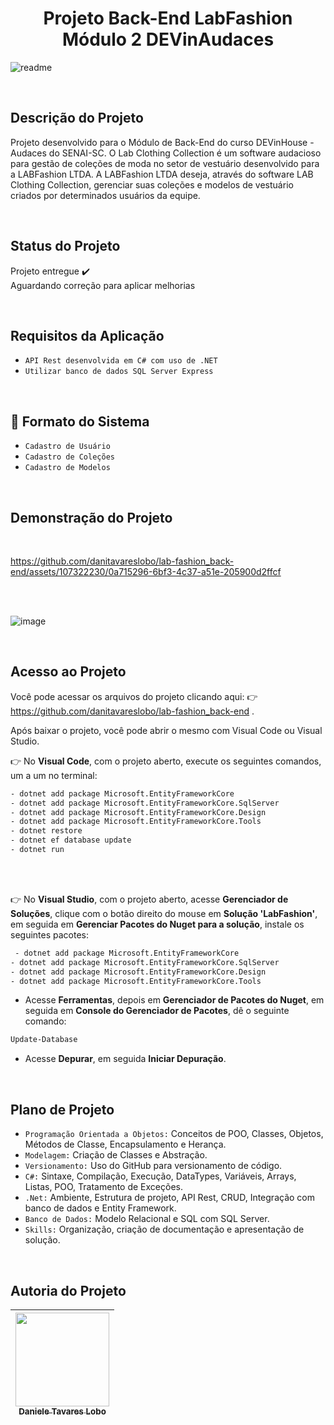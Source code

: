 <h1  align="center"> Projeto Back-End LabFashion Módulo 2 DEVinAudaces </h1>

![readme](https://user-images.githubusercontent.com/107322230/230194144-ebff7e29-73e8-46a1-940d-d5678424d4ca.jpg)

<br>
 
 
## Descrição do Projeto

Projeto desenvolvido para o Módulo de Back-End do curso DEVinHouse - Audaces do SENAI-SC. O Lab Clothing Collection é um software audacioso para gestão de coleções de moda no setor de vestuário desenvolvido para a LABFashion LTDA.
A LABFashion LTDA deseja, através do software LAB Clothing Collection, gerenciar suas coleções e modelos de vestuário criados por determinados usuários da equipe.

<br> 


## Status do Projeto

 Projeto entregue  :heavy_check_mark:
 <br>Aguardando correção para aplicar melhorias

<br>

## Requisitos da Aplicação
- `API Rest desenvolvida em C# com uso de .NET` 
- `Utilizar banco de dados SQL Server Express`
<br>
 
 
## :hammer: Formato do Sistema

- `Cadastro de Usuário`
- `Cadastro de Coleções` 
- `Cadastro de Modelos`

<br>


## Demonstração do Projeto

<br>


https://github.com/danitavareslobo/lab-fashion_back-end/assets/107322230/0a715296-6bf3-4c37-a51e-205900d2ffcf


<br>
<br>

![image](https://github.com/danitavareslobo/lab-fashion_back-end/assets/107322230/7004d86d-6ca1-4706-a01a-22fe0b04a5e2)




<br>


## Acesso ao Projeto

Você pode acessar os arquivos do projeto clicando aqui: :point_right:  https://github.com/danitavareslobo/lab-fashion_back-end . 

Após baixar o projeto, você pode abrir o mesmo com Visual Code ou Visual Studio. 


:point_right: No **Visual Code**, com o projeto aberto, execute os seguintes comandos, um a um no terminal:

```sh
- dotnet add package Microsoft.EntityFrameworkCore
- dotnet add package Microsoft.EntityFrameworkCore.SqlServer
- dotnet add package Microsoft.EntityFrameworkCore.Design
- dotnet add package Microsoft.EntityFrameworkCore.Tools
- dotnet restore
- dotnet ef database update
- dotnet run
```

<br>
<br>

:point_right: No **Visual Studio**, com o projeto aberto, acesse **Gerenciador de Soluções**, clique com o botão direito do mouse em **Solução 'LabFashion'**, em seguida em **Gerenciar Pacotes do Nuget para a solução**, instale os seguintes pacotes: 

```sh
 - dotnet add package Microsoft.EntityFrameworkCore
- dotnet add package Microsoft.EntityFrameworkCore.SqlServer
- dotnet add package Microsoft.EntityFrameworkCore.Design
- dotnet add package Microsoft.EntityFrameworkCore.Tools
```

- Acesse **Ferramentas**, depois em **Gerenciador de Pacotes do Nuget**, em seguida em **Console do Gerenciador de Pacotes**, dê o seguinte comando:
```sh
Update-Database
```

- Acesse **Depurar**, em seguida **Iniciar Depuração**.


<br>


## Plano de Projeto
- `Programação Orientada a Objetos:` Conceitos de POO, Classes, Objetos, Métodos de Classe, Encapsulamento e Herança.
- `Modelagem:` Criação de Classes e Abstração.
- `Versionamento:` Uso do GitHub para versionamento de código.
- `C#:` Sintaxe, Compilação, Execução, DataTypes, Variáveis, Arrays, Listas, POO, Tratamento de Exceções.
- `.Net:` Ambiente, Estrutura de projeto, API Rest, CRUD, Integração com banco de dados e Entity Framework.
- `Banco de Dados:` Modelo Relacional e SQL com SQL Server.
- `Skills:` Organização, criação de documentação e apresentação de solução.
<br>


## Autoria do Projeto

| [<img src="https://user-images.githubusercontent.com/107322230/230226213-2a6c2774-cace-453a-b78c-9bd57fe045a5.jpg" width= 150><br><sub>Daniele Tavares Lobo</sub>](https://github.com/danitavareslobo) |
| :----: |
